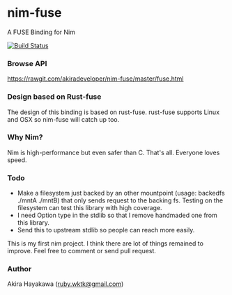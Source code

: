 # nim-fuse

A FUSE Binding for Nim

[![Build Status](https://travis-ci.org/akiradeveloper/nim-fuse.svg)](https://travis-ci.org/akiradeveloper/nim-fuse)

### Browse API

https://rawgit.com/akiradeveloper/nim-fuse/master/fuse.html

### Design based on Rust-fuse

The design of this binding is based on rust-fuse.
rust-fuse supports Linux and OSX so nim-fuse will catch up too.

### Why Nim?

Nim is high-performance but even safer than C.
That's all. Everyone loves speed.

### Todo

* Make a filesystem just backed by an other mountpoint
  (usage: backedfs ./mntA ./mntB) that only sends request 
  to the backing fs. Testing on the filesystem can test 
  this library with high coverage.  
* I need Option type in the stdlib so that I remove
  handmaded one from this library.  
* Send this to upstream stdlib so people can reach
  more easily.  

This is my first nim project.
I think there are lot of things remained to improve.
Feel free to comment or send pull request.

### Author

Akira Hayakawa (ruby.wktk@gmail.com)

